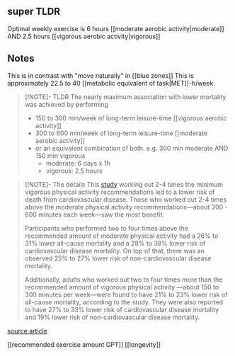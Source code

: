 ## super TLDR
Optimal weekly exercise is 6 hours [[moderate aerobic activity|moderate]] AND 2.5 hours [[vigorous aerobic activity|vigorous]]
## Notes
This is in contrast with "move naturally" in [[blue zones]]
This is approximately 22.5 to 40 [[metabolic equivalent of task|MET]]-h/week.

> [!NOTE]- TLDR
> The nearly maximum association with lower mortality was achieved by performing 
> - 150 to 300 min/week of long-term leisure-time [[vigorous aerobic activity]] 
> - 300 to 600 min/week of long-term leisure-time [[moderate aerobic activity]]
> - or an equivalent combination of both. e.g. 300 min moderate AND 150 min vigorous
> 	- moderate: 6 days x 1h 
> 	- vigorous: 2.5 hours

> [!NOTE]- The details
> This [study](https://www.ahajournals.org/doi/full/10.1161/CIRCULATIONAHA.121.058162) 
> working out 2-4 times the minimum vigorous physical activity recommendations led to a lower risk of death from cardiovascular disease. Those who worked out 2-4 times above the moderate physical activity recommendations—about 300 - 600 minutes each week—saw the most benefit.
> 
> Participants who performed two to four times above the recommended amount of moderate physical activity had a 26% to 31% lower all-cause mortality and a 28% to 38% lower risk of cardiovascular disease mortality. On top of that, there was an observed 25% to 27% lower risk of non-cardiovascular disease mortality.
> 
> Additionally, adults who worked out two to four times more than the recommended amount of vigorous physical activity —about 150 to 300 minutes per week—were found to have 21% to 23% lower risk of all-cause mortality, according to the study. They were also reported to have 27% to 33% lower risk of cardiovascular disease mortality and 19% lower risk of non-cardiovascular disease mortality.

[source article](https://www.ama-assn.org/delivering-care/public-health/massive-study-uncovers-how-much-exercise-needed-live-longer#:~:text=The%20study%20found%20that%20working,week%E2%80%94saw%20the%20most%20benefit.)

[[recommended exercise amount GPT]]
[[longevity]]